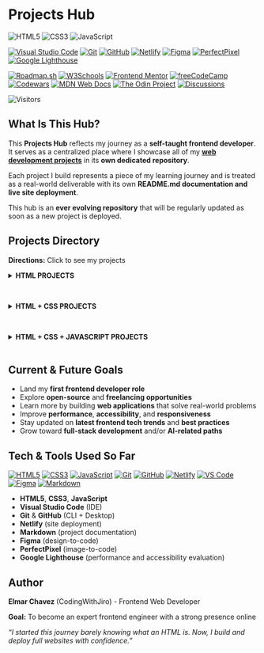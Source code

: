 # Projects Hub

![HTML5](https://img.shields.io/badge/HTML5-E34F26?style=for-the-badge&logo=html5&logoColor=white)
![CSS3](https://img.shields.io/badge/CSS3-1572B6?style=for-the-badge&logo=css3&logoColor=white)
![JavaScript](https://img.shields.io/badge/JavaScript-F7DF1E?style=for-the-badge&logo=javascript&logoColor=black)

[![Visual Studio Code](https://img.shields.io/badge/VS%20Code-007ACC?style=for-the-badge&logo=visual-studio-code&logoColor=white)](https://code.visualstudio.com/)
[![Git](https://img.shields.io/badge/Git-F05032?style=for-the-badge&logo=git&logoColor=white)](https://git-scm.com/)
[![GitHub](https://img.shields.io/badge/GitHub-181717?style=for-the-badge&logo=github&logoColor=white)](https://github.com/)
[![Netlify](https://img.shields.io/badge/Netlify-00C7B7?style=for-the-badge&logo=netlify&logoColor=white)](https://www.netlify.com/)
[![Figma](https://img.shields.io/badge/Figma-F24E1E?style=for-the-badge&logo=figma&logoColor=white)](https://www.figma.com/)
[![PerfectPixel](https://img.shields.io/badge/PerfectPixel-F56C94?style=for-the-badge)](https://chrome.google.com/webstore/detail/perfectpixel-by-welldonecod/dkaagdgjmgdmbnecmcefdhjekcoceebi)
[![Google Lighthouse](https://img.shields.io/badge/Lighthouse-Audit-00B0FF?style=for-the-badge&logo=lighthouse&logoColor=white)](https://developer.chrome.com/docs/lighthouse/overview)

[![Roadmap.sh](https://img.shields.io/badge/Roadmap.sh-333333?style=for-the-badge&logoColor=white)](https://roadmap.sh)
[![W3Schools](https://img.shields.io/badge/W3Schools-3a9c42?style=for-the-badge&logo=w3schools&logoColor=white)](https://www.w3schools.com/)
[![Frontend Mentor](https://img.shields.io/badge/Frontend%20Mentor-3e54a3?style=for-the-badge&logo=frontendmentor&logoColor=white)](https://www.frontendmentor.io/)
[![freeCodeCamp](https://img.shields.io/badge/freeCodeCamp-27273D?style=for-the-badge&logo=freecodecamp&logoColor=white)](https://www.freecodecamp.org/)
[![Codewars](https://img.shields.io/badge/Codewars-B1361E?style=for-the-badge&logo=codewars&logoColor=white)](https://www.codewars.com/users/CodingWithJiro)
[![MDN Web Docs](https://img.shields.io/badge/MDN_Web_Docs-000000?style=for-the-badge&logo=mdnwebdocs&logoColor=white)](https://developer.mozilla.org/)
[![The Odin Project](https://img.shields.io/badge/The%20Odin%20Project-1E293B?style=for-the-badge&logo=theodinproject&logoColor=white)](https://www.theodinproject.com/)
[![Discussions](https://img.shields.io/badge/Join%20the-Discussion-blueviolet?style=for-the-badge&logo=github)](https://github.com/CodingWithJiro/Projects/discussions)

![Visitors](https://visitor-badge.laobi.icu/badge?page_id=CodingWithJiro.Projects-Hub)

## What Is This Hub?

This **Projects Hub** reflects my journey as a **self-taught frontend developer**. It serves as a centralized place where I showcase all of my **[web development projects](#projects-directory)** in its **own dedicated repository**.

Each project I build represents a piece of my learning journey and is treated as a real-world deliverable with its own **README.md documentation and live site deployment**.

This hub is an **ever evolving repository** that will be regularly updated as soon as a new project is deployed.

## Projects Directory

**Directions:** Click to see my projects

<details>

<summary><strong> HTML PROJECTS </strong></summary>

<br>

| Project                                                | Preview                                                                                                                                                         | Links                                                                                                                                          |
| ------------------------------------------------------ | --------------------------------------------------------------------------------------------------------------------------------------------------------------- | ---------------------------------------------------------------------------------------------------------------------------------------------- |
| **1. Beginner Portfolio Website**                      | <img src="https://raw.githubusercontent.com/CodingWithJiro/beginner-portfolio-website/main/screenshot.png" width="200" alt="Site preview image.">               | [🌐](https://beginner-portfolio-website-jiro.netlify.app/) \| [💻](https://github.com/CodingWithJiro/beginner-portfolio-website)               |
| &nbsp;&nbsp;&nbsp;&nbsp;**»** _Recipe Page_            | <img src="https://raw.githubusercontent.com/CodingWithJiro/beginner-portfolio-website-recipe/main/screenshot.png" width="200" alt="Site preview image.">        | [🌐](https://mac-and-cheese-recipe-jiro.netlify.app/) \| [💻](https://github.com/CodingWithJiro/beginner-portfolio-website-recipe)             |
| &nbsp;&nbsp;&nbsp;&nbsp;**»** _Table Tennis Page_      | <img src="https://raw.githubusercontent.com/CodingWithJiro/beginner-portfolio-website-table-tennis/main/screenshot.png" width="200" alt="Site preview image.">  | [🌐](https://table-tennis-jiro.netlify.app/) \| [💻](https://github.com/CodingWithJiro/beginner-portfolio-website-table-tennis)                |
| &nbsp;&nbsp;&nbsp;&nbsp;**»** _HTML Forms_             | <img src="https://raw.githubusercontent.com/CodingWithJiro/beginner-portfolio-website-forms/main/screenshot.png" width="200" alt="Site preview image.">         | [🌐](https://html5-forms-jiro.netlify.app/) \| [💻](https://github.com/CodingWithJiro/beginner-portfolio-website-forms)                        |
| **2. FreeCodeCamp Projects**                           | <img src="https://raw.githubusercontent.com/CodingWithJiro/freecodecamp-html/main/img/site-preview-desktop_1440x960.png" width="200" alt="Site preview image."> | [🌐](https://html-fcc-jiro.netlify.app/) \| [💻](https://github.com/CodingWithJiro/freecodecamp-html)                                          |
| &nbsp;&nbsp;&nbsp;&nbsp;**»** _Book Catalog Table_     | <img src="https://raw.githubusercontent.com/CodingWithJiro/freecodecamp-html-book-catalog-table/main/screenshot.png" width="200" alt="Site preview image.">     | [🌐](https://book-catalog-table-fcc-jiro.netlify.app/) \| [💻](https://github.com/CodingWithJiro/freecodecamp-html-book-catalog-table)         |
| &nbsp;&nbsp;&nbsp;&nbsp;**»** _Checkout Page_          | <img src="https://raw.githubusercontent.com/CodingWithJiro/freecodecamp-html-checkout-page/main/screenshot.png" width="200" alt="Site preview image.">          | [🌐](https://checkout-page-fcc-jiro.netlify.app/) \| [💻](https://github.com/CodingWithJiro/freecodecamp-html-checkout-page)                   |
| &nbsp;&nbsp;&nbsp;&nbsp;**»** _Event Hub Page_         | <img src="https://raw.githubusercontent.com/CodingWithJiro/freecodecamp-html-event-hub-page/main/screenshot.png" width="200" alt="Site preview image.">         | [🌐](https://event-hub-page-fcc-jiro.netlify.app/) \| [💻](https://github.com/CodingWithJiro/freecodecamp-html-event-hub-page)                 |
| &nbsp;&nbsp;&nbsp;&nbsp;**»** _Movie Review Page_      | <img src="https://raw.githubusercontent.com/CodingWithJiro/freecodecamp-html-movie-review-page/main/screenshot.png" width="200" alt="Site preview image.">      | [🌐](https://movie-review-page-fcc-jiro.netlify.app/) \| [💻](https://github.com/CodingWithJiro/freecodecamp-html-movie-review-page)           |
| &nbsp;&nbsp;&nbsp;&nbsp;**»** _Recipe Page_            | <img src="https://raw.githubusercontent.com/CodingWithJiro/freecodecamp-html-recipe-page/main/screenshot.png" width="200" alt="Site preview image.">            | [🌐](https://recipe-page-fcc-jiro.netlify.app/) \| [💻](https://github.com/CodingWithJiro/freecodecamp-html-recipe-page)                       |
| &nbsp;&nbsp;&nbsp;&nbsp;**»** _Survey Form_            | <img src="https://raw.githubusercontent.com/CodingWithJiro/freecodecamp-html-survey-form/main/screenshot.png" width="200" alt="Site preview image.">            | [🌐](https://survey-form-fcc-jiro.netlify.app/) \| [💻](https://github.com/CodingWithJiro/freecodecamp-html-survey-form)                       |
| &nbsp;&nbsp;&nbsp;&nbsp;**»** _Travel Agency Page_     | <img src="https://raw.githubusercontent.com/CodingWithJiro/freecodecamp-html-travel-agency-page/main/screenshot.png" width="200" alt="Site preview image.">     | [🌐](https://travel-agency-page-fcc-jiro.netlify.app/) \| [💻](https://github.com/CodingWithJiro/freecodecamp-html-travel-agency-page)         |
| &nbsp;&nbsp;&nbsp;&nbsp;**»** _Video Compilation Page_ | <img src="https://raw.githubusercontent.com/CodingWithJiro/freecodecamp-html-video-compilation-page/main/screenshot.png" width="200" alt="Site preview image."> | [🌐](https://video-compilation-page-fcc-jiro.netlify.app/) \| [💻](https://github.com/CodingWithJiro/freecodecamp-html-video-compilation-page) |
| **3. The Little Taco Shop Website**                    | <img src="https://raw.githubusercontent.com/CodingWithJiro/the-little-taco-shop-website-v1/main/screenshot1.png" width="200" alt="Site preview image.">         | [🌐](https://the-little-taco-shop-v1-jiro.netlify.app/) \| [💻](https://github.com/CodingWithJiro/the-little-taco-shop-website-v1)             |

</details>

&nbsp;

<details>

<summary><strong> HTML + CSS PROJECTS </strong></summary>

<br>

| Project                                                         | Preview                                                                                                                                                                                                | Links                                                                                                                                                   |
| --------------------------------------------------------------- | ------------------------------------------------------------------------------------------------------------------------------------------------------------------------------------------------------ | ------------------------------------------------------------------------------------------------------------------------------------------------------- |
| **1. The Little Taco Shop Website v2**                          | <img src="https://raw.githubusercontent.com/CodingWithJiro/the-little-taco-shop-website-v2/main/images/site-preview-desktop_1440x960.png" width="200" alt="Site preview image.">                       | [🌐](https://the-little-taco-shop-v2-jiro.netlify.app/) \| [💻](https://github.com/CodingWithJiro/the-little-taco-shop-website-v2)                      |
| **2. Living the Simple Life**                                   | <img src="https://raw.githubusercontent.com/CodingWithJiro/living-the-simple-life/main/img/site-preview-desktop_1440x960.png" width="200" alt="Site preview image.">                                   | [🌐](https://living-the-simple-life-jiro.netlify.app/) \| [💻](https://github.com/CodingWithJiro/living-the-simple-life)                                |
| **3. Chris Courses Learning Platform**                          | <img src="https://raw.githubusercontent.com/CodingWithJiro/chris-courses-website/main/img/site-preview-desktop_1440x960.png" width="200" alt="Site preview image.">                                    | [🌐](https://chris-courses-jiro.netlify.app/) \| [💻](https://github.com/CodingWithJiro/chris-courses-website)                                          |
| **4. YouTube Clone Website**                                    | <img src="https://raw.githubusercontent.com/CodingWithJiro/youtube-clone-website/main/img/site-preview-desktop_1440x960.png" width="200" alt="Site preview image.">                                    | [🌐](https://youtube-clone-jiro.netlify.app/) \| [💻](https://github.com/CodingWithJiro/youtube-clone-website)                                          |
| **5. Simple Landing Page**                                      | <img src="https://raw.githubusercontent.com/CodingWithJiro/simple-landing-page/main/img/site-preview-desktop_1440x960.png" width="200" alt="Site preview image.">                                      | [🌐](https://simple-landing-page-jiro.netlify.app/) \| [💻](https://github.com/CodingWithJiro/simple-landing-page)                                      |
| **6. W3Schools Projects**                                       | <img src="https://raw.githubusercontent.com/CodingWithJiro/w3schools-html-css-projects/main/img/site-preview-desktop-dark_1440x960.png" width="200" alt="Site preview image.">                         | [🌐](https://html-css-projects-w3s-jiro.netlify.app/) \| [💻](https://github.com/CodingWithJiro/w3schools-html-css-projects)                            |
| **7. FreeCodeCamp Projects**                                    | <img src="https://raw.githubusercontent.com/CodingWithJiro/freecodecamp-css/main/img/site-preview-desktop_1440x960.png" width="200" alt="Site preview image.">                                         | [🌐](https://css-fcc-jiro.netlify.app/) \| [💻](https://github.com/CodingWithJiro/freecodecamp-css)                                                     |
| &nbsp;&nbsp;&nbsp;&nbsp;**»** _Availability Table_              | <img src="https://raw.githubusercontent.com/CodingWithJiro/freecodecamp-css-availability-table/main/screenshot.png" width="200" alt="Site preview image.">                                             | [🌐](https://availability-table-fcc-jiro.netlify.app/) \| [💻](https://github.com/CodingWithJiro/freecodecamp-css-availability-table)                   |
| &nbsp;&nbsp;&nbsp;&nbsp;**»** _Blog Post Card_                  | <img src="https://raw.githubusercontent.com/CodingWithJiro/freecodecamp-css-blog-post-card/main/screenshot.png" width="200" alt="Site preview image.">                                                 | [🌐](https://blog-post-card-fcc-jiro.netlify.app/) \| [💻](https://github.com/CodingWithJiro/freecodecamp-css-blog-post-card)                           |
| &nbsp;&nbsp;&nbsp;&nbsp;**»** _Book Inventory App_              | <img src="https://raw.githubusercontent.com/CodingWithJiro/freecodecamp-css-book-inventory-app/main/screenshot.png" width="200" alt="Site preview image.">                                             | [🌐](https://book-inventory-app-fcc-jiro.netlify.app/) \| [💻](https://github.com/CodingWithJiro/freecodecamp-css-book-inventory-app)                   |
| &nbsp;&nbsp;&nbsp;&nbsp;**»** _Business Card_                   | <img src="https://raw.githubusercontent.com/CodingWithJiro/freecodecamp-css-business-card/main/screenshot.png" width="200" alt="Site preview image.">                                                  | [🌐](https://business-card-fcc-jiro.netlify.app/) \| [💻](https://github.com/CodingWithJiro/freecodecamp-css-business-card)                             |
| &nbsp;&nbsp;&nbsp;&nbsp;**»** _Confidential Email Page_         | <img src="https://raw.githubusercontent.com/CodingWithJiro/freecodecamp-css-confidential-email-page/main/screenshot.png" width="200" alt="Site preview image.">                                        | [🌐](https://confidential-email-page-fcc-jiro.netlify.app/) \| [💻](https://github.com/CodingWithJiro/freecodecamp-css-confidential-email-page)         |
| &nbsp;&nbsp;&nbsp;&nbsp;**»** _Contact Form_                    | <img src="https://raw.githubusercontent.com/CodingWithJiro/freecodecamp-css-contact-form/main/screenshot.png" width="200" alt="Site preview image.">                                                   | [🌐](https://contact-form-fcc-jiro.netlify.app/) \| [💻](https://github.com/CodingWithJiro/freecodecamp-css-contact-form)                               |
| &nbsp;&nbsp;&nbsp;&nbsp;**»** _Event Flyer Page_                | <img src="https://raw.githubusercontent.com/CodingWithJiro/freecodecamp-css-event-flyer-page/main/screenshot.png" width="200" alt="Site preview image.">                                               | [🌐](https://event-flyer-page-fcc-jiro.netlify.app/) \| [💻](https://github.com/CodingWithJiro/freecodecamp-css-event-flyer-page)                       |
| &nbsp;&nbsp;&nbsp;&nbsp;**»** _House Painting_                  | <img src="https://raw.githubusercontent.com/CodingWithJiro/freecodecamp-css-house-painting/main/screenshot.png" width="200" alt="Site preview image.">                                                 | [🌐](https://house-painting-fcc-jiro.netlify.app/) \| [💻](https://github.com/CodingWithJiro/freecodecamp-css-house-painting)                           |
| &nbsp;&nbsp;&nbsp;&nbsp;**»** _Job Application Form_            | <img src="https://raw.githubusercontent.com/CodingWithJiro/freecodecamp-css-job-application-form/main/screenshot.png" width="200" alt="Site preview image.">                                           | [🌐](https://job-application-form-fcc-jiro.netlify.app/) \| [💻](https://github.com/CodingWithJiro/freecodecamp-css-job-application-form)               |
| &nbsp;&nbsp;&nbsp;&nbsp;**»** _Magazine Layout_                 | <img src="https://raw.githubusercontent.com/CodingWithJiro/freecodecamp-css-magazine-layout/main/screenshot.png" width="200" alt="Site preview image.">                                                | [🌐](https://magazine-layout-fcc-jiro.netlify.app/) \| [💻](https://github.com/CodingWithJiro/freecodecamp-css-magazine-layout)                         |
| &nbsp;&nbsp;&nbsp;&nbsp;**»** _Moon Orbit_                      | <img src="https://raw.githubusercontent.com/CodingWithJiro/freecodecamp-css-moon-orbit/main/screenshot.png" width="200" alt="Site preview image.">                                                     | [🌐](https://moon-orbit-fcc-jiro.netlify.app/) \| [💻](https://github.com/CodingWithJiro/freecodecamp-css-moon-orbit)                                   |
| &nbsp;&nbsp;&nbsp;&nbsp;**»** _Newspaper Article_               | <img src="https://raw.githubusercontent.com/CodingWithJiro/freecodecamp-css-newspaper-article/main/screenshot.png" width="200" alt="Site preview image.">                                              | [🌐](https://newspaper-article-fcc-jiro.netlify.app/) \| [💻](https://github.com/CodingWithJiro/freecodecamp-css-newspaper-article)                     |
| &nbsp;&nbsp;&nbsp;&nbsp;**»** _Page of Playing Cards_           | <img src="https://raw.githubusercontent.com/CodingWithJiro/freecodecamp-css-page-of-playing-cards/main/screenshot.png" width="200" alt="Site preview image.">                                          | [🌐](https://page-of-playing-cards-fcc-jiro.netlify.app/) \| [💻](https://github.com/CodingWithJiro/freecodecamp-css-page-of-playing-cards)             |
| &nbsp;&nbsp;&nbsp;&nbsp;**»** _Personal Portfolio_              | <img src="https://raw.githubusercontent.com/CodingWithJiro/freecodecamp-css-personal-portfolio/main/screenshot.png" width="200" alt="Site preview image.">                                             | [🌐](https://personal-portfolio-fcc-jiro.netlify.app/) \| [💻](https://github.com/CodingWithJiro/freecodecamp-css-personal-portfolio)                   |
| &nbsp;&nbsp;&nbsp;&nbsp;**»** _Product Landing Page_            | <img src="https://raw.githubusercontent.com/CodingWithJiro/freecodecamp-css-product-landing-page/main/screenshot.png" width="200" alt="Site preview image.">                                           | [🌐](https://product-landing-page-fcc-jiro.netlify.app/) \| [💻](https://github.com/CodingWithJiro/freecodecamp-css-product-landing-page)               |
| &nbsp;&nbsp;&nbsp;&nbsp;**»** _Set of Colored Boxes_            | <img src="https://raw.githubusercontent.com/CodingWithJiro/freecodecamp-css-set-of-colored-boxes/main/screenshot.png" width="200" alt="Site preview image.">                                           | [🌐](https://set-of-colored-boxes-fcc-jiro.netlify.app/) \| [💻](https://github.com/CodingWithJiro/freecodecamp-css-set-of-colored-boxes)               |
| &nbsp;&nbsp;&nbsp;&nbsp;**»** _Stylized To-Do List_             | <img src="https://raw.githubusercontent.com/CodingWithJiro/freecodecamp-css-stylized-to-do-list/main/screenshot.png" width="200" alt="Site preview image.">                                            | [🌐](https://stylized-to-do-list-fcc-jiro.netlify.app/) \| [💻](https://github.com/CodingWithJiro/freecodecamp-css-stylized-to-do-list)                 |
| &nbsp;&nbsp;&nbsp;&nbsp;**»** _Technical Documentation Page_    | <img src="https://raw.githubusercontent.com/CodingWithJiro/freecodecamp-css-technical-document-page/main/screenshot.png" width="200" alt="Site preview image.">                                        | [🌐](https://technical-document-page-fcc-jiro.netlify.app/) \| [💻](https://github.com/CodingWithJiro/freecodecamp-css-technical-document-page)         |
| &nbsp;&nbsp;&nbsp;&nbsp;**»** _Tribute Page_                    | <img src="https://raw.githubusercontent.com/CodingWithJiro/freecodecamp-css-tribute-page/main/screenshot.png" width="200" alt="Site preview image.">                                                   | [🌐](https://tribute-page-fcc-jiro.netlify.app/) \| [💻](https://github.com/CodingWithJiro/freecodecamp-css-tribute-page)                               |
| **8. Frontend Mentor Projects**                                 |                                                                                                                                                                                                        |                                                                                                                                                         |
| &nbsp;&nbsp;&nbsp;&nbsp;**»** _Simple Omelette Recipe_          | <img src="https://raw.githubusercontent.com/CodingWithJiro/frontend-mentor-simple-omelette-recipe/main/img/site-preview-desktop_1440x960.png" width="200" alt="Site preview image.">                   | [🌐](https://simple-omelette-recipe-fm-jiro.netlify.app/) \| [💻](https://github.com/CodingWithJiro/frontend-mentor-simple-omelette-recipe)             |
| &nbsp;&nbsp;&nbsp;&nbsp;**»** _QR Code Component_               | <img src="https://raw.githubusercontent.com/CodingWithJiro/frontend-mentor-qr-code-component/main/img/site-preview-desktop_1440x960.png" width="200" alt="Site preview image.">                        | [🌐](https://qr-code-component-fm-jiro.netlify.app/) \| [💻](https://github.com/CodingWithJiro/frontend-mentor-qr-code-component)                       |
| &nbsp;&nbsp;&nbsp;&nbsp;**»** _Blog Preview Card_               | <img src="https://raw.githubusercontent.com/CodingWithJiro/frontend-mentor-blog-preview-card/main/img/site-preview-desktop_1440x960.png" width="200" alt="Site preview image.">                        | [🌐](https://blog-preview-card-fm-jiro.netlify.app/) \| [💻](https://github.com/CodingWithJiro/frontend-mentor-blog-preview-card)                       |
| &nbsp;&nbsp;&nbsp;&nbsp;**»** _Social Links Profile_            | <img src="https://raw.githubusercontent.com/CodingWithJiro/frontend-mentor-social-links-profile/main/img/site-preview-desktop_1440x960.png" width="200" alt="Site preview image.">                     | [🌐](https://social-links-profile-fm-jiro.netlify.app/) \| [💻](https://github.com/CodingWithJiro/frontend-mentor-social-links-profile)                 |
| &nbsp;&nbsp;&nbsp;&nbsp;**»** _Product Preview Card_            | <img src="https://raw.githubusercontent.com/CodingWithJiro/frontend-mentor-product-preview-card/main/img/site-preview-desktop_1440x960.png" width="200" alt="Site preview image.">                     | [🌐](https://product-preview-card-fm-jiro.netlify.app/) \| [💻](https://github.com/CodingWithJiro/frontend-mentor-product-preview-card)                 |
| &nbsp;&nbsp;&nbsp;&nbsp;**»** _Four-Card Feature Section_       | <img src="https://raw.githubusercontent.com/CodingWithJiro/frontend-mentor-four-card-feature-section/main/img/site-preview-desktop_1440x960.png" width="200" alt="Site preview image.">                | [🌐](https://four-card-feature-section-fm-jiro.netlify.app/) \| [💻](https://github.com/CodingWithJiro/frontend-mentor-four-card-feature-section)       |
| &nbsp;&nbsp;&nbsp;&nbsp;**»** _Testimonials Grid Section_       | <img src="https://raw.githubusercontent.com/CodingWithJiro/frontend-mentor-testimonials-grid-section/main/assets/img/site-preview-desktop_1440x960.png" width="200" alt="Site preview image.">         | [🌐](https://testimonials-grid-section-fm-jiro.netlify.app/) \| [💻](https://github.com/CodingWithJiro/frontend-mentor-testimonials-grid-section)       |
| &nbsp;&nbsp;&nbsp;&nbsp;**»** _Results Summary Component_       | <img src="https://raw.githubusercontent.com/CodingWithJiro/frontend-mentor-results-summary-component/main/assets/img/site-preview-desktop_1440x960.png" width="200" alt="Site preview image.">         | [🌐](https://results-summary-component-fm-jiro.netlify.app/) \| [💻](https://github.com/CodingWithJiro/frontend-mentor-results-summary-component)       |
| &nbsp;&nbsp;&nbsp;&nbsp;**»** _NFT Preview Card Component_      | <img src="https://raw.githubusercontent.com/CodingWithJiro/frontend-mentor-nft-preview-card-component/main/assets/img/site-preview-desktop-dark_1440x960.png" width="200" alt="Site preview image.">   | [🌐](https://nft-preview-card-component-fm-jiro.netlify.app/) \| [💻](https://github.com/CodingWithJiro/frontend-mentor-nft-preview-card-component)     |
| &nbsp;&nbsp;&nbsp;&nbsp;**»** _Order Summary Component_         | <img src="https://raw.githubusercontent.com/CodingWithJiro/frontend-mentor-order-summary-component/main/assets/img/site-preview-desktop_1440x960.png" width="200" alt="Site preview image.">           | [🌐](https://order-summary-component-fm-jiro.netlify.app/) \| [💻](https://github.com/CodingWithJiro/frontend-mentor-order-summary-component)           |
| &nbsp;&nbsp;&nbsp;&nbsp;**»** _Stats Preview Card Component_    | <img src="https://raw.githubusercontent.com/CodingWithJiro/frontend-mentor-stats-preview-card-component/main/assets/img/site-preview-desktop-dark_1440x960.png" width="200" alt="Site preview image."> | [🌐](https://stats-preview-card-component-fm-jiro.netlify.app/) \| [💻](https://github.com/CodingWithJiro/frontend-mentor-stats-preview-card-component) |
| &nbsp;&nbsp;&nbsp;&nbsp;**»** _3-Column Preview Card Component_ | <img src="https://raw.githubusercontent.com/CodingWithJiro/frontend-mentor-3-column-preview-card-component/main/assets/img/site-preview-desktop_1440x960.png" width="200" alt="Site preview image.">   | [🌐](https://three-column-preview-card-fm-jiro.netlify.app/) \| [💻](https://github.com/CodingWithJiro/frontend-mentor-3-column-preview-card-component) |
| &nbsp;&nbsp;&nbsp;&nbsp;**»** _Profile Card Component_          | <img src="https://raw.githubusercontent.com/CodingWithJiro/frontend-mentor-profile-card-component/main/assets/img/site-preview-desktop_1440x960.png" width="200" alt="Site preview image.">            | [🌐](https://profile-card-component-fm-jiro.netlify.app/) \| [💻](https://github.com/CodingWithJiro/frontend-mentor-profile-card-component)             |
| &nbsp;&nbsp;&nbsp;&nbsp;**»** _Social Proof Section_            | <img src="https://raw.githubusercontent.com/CodingWithJiro/frontend-mentor-social-proof-section/main/assets/img/site-preview-desktop_1440x960.png" width="200" alt="Site preview image.">              | [🌐](https://social-proof-section-fm-jiro.netlify.app/) \| [💻](https://github.com/CodingWithJiro/frontend-mentor-social-proof-section)                 |
| &nbsp;&nbsp;&nbsp;&nbsp;**»** _Single Price Grid Component_     | <img src="https://raw.githubusercontent.com/CodingWithJiro/frontend-mentor-single-price-grid-component/main/assets/img/site-preview-desktop_1440x960.png" width="200" alt="Site preview image.">       | [🌐](https://single-price-grid-component-fm-jiro.netlify.app/) \| [💻](https://github.com/CodingWithJiro/frontend-mentor-single-price-grid-component)   |
| &nbsp;&nbsp;&nbsp;&nbsp;**»** _Huddle Landing Page_             | <img src="https://raw.githubusercontent.com/CodingWithJiro/frontend-mentor-huddle-landing-page/main/assets/img/site-preview-desktop_1440x960.png" width="200" alt="Site preview image.">               | [🌐](https://huddle-landing-page-fm-jiro.netlify.app/) \| [💻](https://github.com/CodingWithJiro/frontend-mentor-huddle-landing-page)                   |
| &nbsp;&nbsp;&nbsp;&nbsp;**»** _Bento Grid_                      | <img src="https://raw.githubusercontent.com/CodingWithJiro/frontend-mentor-bento-grid/main/assets/img/site-preview-desktop_1440x960.png" width="200" alt="Site preview image.">                        | [🌐](https://bento-grid-fm-jiro.netlify.app/) \| [💻](https://github.com/CodingWithJiro/frontend-mentor-bento-grid)                                     |
| &nbsp;&nbsp;&nbsp;&nbsp;**»** _Fylo Data Storage Component_     | <img src="https://raw.githubusercontent.com/CodingWithJiro/frontend-mentor-fylo-data-storage-component/main/assets/img/site-preview-desktop-dark_1440x960.png" width="200" alt="Site preview image.">  | [🌐](https://fylo-data-storage-component-fm-jiro.netlify.app/) \| [💻](https://github.com/CodingWithJiro/frontend-mentor-fylo-data-storage-component)   |
| &nbsp;&nbsp;&nbsp;&nbsp;**»** _Clipboard Landing Page_          | <img src="https://raw.githubusercontent.com/CodingWithJiro/frontend-mentor-clipboard-landing-page/main/assets/img/site-preview-desktop_1440x960.png" width="200" alt="Site preview image.">            | [🌐](https://clipboard-landing-page-fm-jiro.netlify.app/) \| [💻](https://github.com/CodingWithJiro/frontend-mentor-clipboard-landing-page)             |
| &nbsp;&nbsp;&nbsp;&nbsp;**»** _Chat App CSS Illustration_       | <img src="https://raw.githubusercontent.com/CodingWithJiro/frontend-mentor-chat-app-css-illustration/main/assets/img/site-preview-desktop_1440x960.png" width="200" alt="Site preview image.">         | [🌐](https://chat-app-css-illustration-fm-jiro.netlify.app/) \| [💻](https://github.com/CodingWithJiro/frontend-mentor-chat-app-css-illustration)       |

</details>

&nbsp;

<details>

<summary><strong> HTML + CSS + JAVASCRIPT PROJECTS</strong></summary>

<br>

| Project                                                      | Preview                                                                                                                                                                                                | Links                                                                                                                                                    |
| ------------------------------------------------------------ | ------------------------------------------------------------------------------------------------------------------------------------------------------------------------------------------------------ | -------------------------------------------------------------------------------------------------------------------------------------------------------- |
| **1. Conquering Responsive Layouts**                         | <img src="https://raw.githubusercontent.com/CodingWithJiro/conquering-responsive-layout/main/img/site-preview-desktop_1440x960.png" width="200" alt="Site preview image.">                             | [🌐](https://conquering-responsive-layout-jiro.netlify.app/) \| [💻](https://github.com/CodingWithJiro/conquering-responsive-layout)                     |
| **2. W3Schools JS Tutorial Clone Site**                      | <img src="https://raw.githubusercontent.com/CodingWithJiro/w3schools-js-tutorial-clone-site/main/img/site-preview-desktop_1440x960.png" width="200" alt="Site preview image.">                         | [🌐](https://javascript-fundamentals-jiro.netlify.app/) \| [💻](https://github.com/CodingWithJiro/w3schools-js-tutorial-clone-site)                      |
| **3. FreeCodeCamp Projects**                                 |                                                                                                                                                                                                        |                                                                                                                                                          |
| &nbsp;&nbsp;&nbsp;&nbsp;**»** _JS Trivia Bot_                | <img src="https://raw.githubusercontent.com/CodingWithJiro/freecodecamp-js-trivia-bot/main/assets/img/site-preview-desktop_1440x960.png" width="200" alt="Site preview image.">                        | [🌐](https://trivia-bot-fcc-jiro.netlify.app/) \| [💻](https://github.com/CodingWithJiro/freecodecamp-js-trivia-bot)                                     |
| &nbsp;&nbsp;&nbsp;&nbsp;**»** _Veil and Visions_             | <img src="https://raw.githubusercontent.com/CodingWithJiro/freecodecamp-js-fortune-teller/main/assets/img/site-preview-desktop-dark_1440x960.png" width="200" alt="Site preview image.">               | [🌐](https://veil-and-visions-fcc-jiro.netlify.app/) \| [💻](https://github.com/CodingWithJiro/freecodecamp-js-fortune-teller)                           |
| &nbsp;&nbsp;&nbsp;&nbsp;**»** _No One Asked_                 | <img src="https://raw.githubusercontent.com/CodingWithJiro/freecodecamp-js-no-one-asked/main/assets/img/site-preview-desktop-dark_1440x960.png" width="200" alt="Site preview image.">                 | [🌐](https://no-one-asked-fcc-jiro.netlify.app/) \| [💻](https://github.com/CodingWithJiro/freecodecamp-js-no-one-asked)                                 |
| &nbsp;&nbsp;&nbsp;&nbsp;**»** _RainDrop_                     | <img src="https://raw.githubusercontent.com/CodingWithJiro/freecodecamp-js-weather-app/main/assets/img/site-preview-desktop-dark_1440x960.png" width="200" alt="Site preview image.">                  | [🌐](https://raindrop-fcc-jiro.netlify.app/) \| [💻](https://github.com/CodingWithJiro/freecodecamp-js-weather-app)                                      |
| **4. Frontend Mentor Projects**                              |                                                                                                                                                                                                        |                                                                                                                                                          |
| &nbsp;&nbsp;&nbsp;&nbsp;**»** _FAQ Accordion_                | <img src="https://raw.githubusercontent.com/CodingWithJiro/frontend-mentor-faq-accordion/main/assets/img/site-preview-desktop_1440x960.png" width="200" alt="Site preview image.">                     | [🌐](https://faq-accordion-fm-jiro.netlify.app/) \| [💻](https://github.com/CodingWithJiro/frontend-mentor-faq-accordion)                                |
| &nbsp;&nbsp;&nbsp;&nbsp;**»** _Interactive Rating Component_ | <img src="https://raw.githubusercontent.com/CodingWithJiro/frontend-mentor-interactive-rating-component/main/assets/img/site-preview-desktop-dark_1440x960.png" width="200" alt="Site preview image."> | [🌐](https://interactive-rating-component-fcc-jiro.netlify.app/) \| [💻](https://github.com/CodingWithJiro/frontend-mentor-interactive-rating-component) |
| &nbsp;&nbsp;&nbsp;&nbsp;**»** _Article Preview Component_    | <img src="https://raw.githubusercontent.com/CodingWithJiro/frontend-mentor-article-preview-component/main/assets/img/site-preview-desktop_1440x960.png" width="200" alt="Site preview image.">         | [🌐](https://article-preview-component-fcc-jiro.netlify.app/) \| [💻](https://github.com/CodingWithJiro/frontend-mentor-article-preview-component)       |
| &nbsp;&nbsp;&nbsp;&nbsp;**»** _Newsletter Sign-Up Form_      | <img src="https://raw.githubusercontent.com/CodingWithJiro/frontend-mentor-newsletter-sign-up-form/main/assets/img/site-preview-desktop_1440x960.png" width="200" alt="Site preview image.">           | [🌐](https://newsletter-form-jiro.netlify.app/) \| [💻](https://github.com/CodingWithJiro/frontend-mentor-newsletter-sign-up-form)                       |
| **5. Wes Bos #JavaScript30 Projects**                        |                                                                                                                                                                                                        |                                                                                                                                                          |
| &nbsp;&nbsp;&nbsp;&nbsp;**»** _Keyboard Warrior_             | <img src="https://raw.githubusercontent.com/CodingWithJiro/wesbos-js-30-drumkit/main/assets/img/site-preview-desktop-dark_1440x960.png" width="200" alt="Site preview image.">                         | [🌐](https://keyboard-warrior-jiro.netlify.app/) \| [💻](https://github.com/CodingWithJiro/wesbos-js-30-drumkit)                                         |
| &nbsp;&nbsp;&nbsp;&nbsp;**»** _TickTock_                     | <img src="https://raw.githubusercontent.com/CodingWithJiro/wesbos-js-30-clock/main/assets/img/site-preview-desktop_1440x960.png" width="200" alt="Site preview image.">                                | [🌐](https://ticktock-jiro.netlify.app/) \| [💻](https://github.com/CodingWithJiro/wesbos-js-30-clock)                                                   |

<!-- | &nbsp;&nbsp;&nbsp;&nbsp;**»** _NAME_ | <img src="IMAGE_LINK" width="200" alt="Site preview image.">                     | [🌐](SITE) \| [💻](REPO) | -->

</details>

<br>

## Current & Future Goals

- Land my **first frontend developer role**
- Explore **open-source** and **freelancing opportunities**
- Learn more by building **web applications** that solve real-world problems
- Improve **performance**, **accessibility**, and **responsiveness**
- Stay updated on **latest frontend tech trends** and **best practices**
- Grow toward **full-stack development** and/or **AI-related paths**

## Tech & Tools Used So Far

[<img alt="HTML5" src="https://img.shields.io/badge/-HTML5-E34F26?style=flat-square&logo=html5&logoColor=white" />](https://developer.mozilla.org/en-US/docs/Web/HTML)
[<img alt="CSS3" src="https://img.shields.io/badge/-CSS3-1572B6?style=flat-square&logo=css3&logoColor=white" />](https://developer.mozilla.org/en-US/docs/Web/CSS)
[<img alt="JavaScript" src="https://img.shields.io/badge/-JavaScript-F7DF1E?style=flat-square&logo=javascript&logoColor=black" />](https://developer.mozilla.org/en-US/docs/Web/JavaScript)
[<img alt="Git" src="https://img.shields.io/badge/-Git-F05032?style=flat-square&logo=git&logoColor=white" />](https://git-scm.com/)
[<img alt="GitHub" src="https://img.shields.io/badge/-GitHub-181717?style=flat-square&logo=github&logoColor=white" />](https://github.com/)
[<img alt="Netlify" src="https://img.shields.io/badge/-Netlify-00C7B7?style=flat-square&logo=netlify&logoColor=white" />](https://www.netlify.com/)
[<img alt="VS Code" src="https://img.shields.io/badge/-VS%20Code-007ACC?style=flat-square&logo=visual-studio-code&logoColor=white" />](https://code.visualstudio.com/)
[<img alt="Figma" src="https://img.shields.io/badge/-Figma-F24E1E?style=flat-square&logo=figma&logoColor=white" />](https://www.figma.com/)
[<img alt="Markdown" src="https://img.shields.io/badge/-Markdown-000000?style=flat-square&logo=markdown&logoColor=white" />](https://www.markdownguide.org/)

- **HTML5**, **CSS3**, **JavaScript**
- **Visual Studio Code** (IDE)
- **Git** & **GitHub** (CLI + Desktop)
- **Netlify** (site deployment)
- **Markdown** (project documentation)
- **Figma** (design-to-code)
- **PerfectPixel** (image-to-code)
- **Google Lighthouse** (performance and accessibility evaluation)

## Author

**Elmar Chavez** (CodingWithJiro) - Frontend Web Developer

**Goal:** To become an expert frontend engineer with a strong presence online

_“I started this journey barely knowing what an HTML is. Now, I build and deploy full websites with confidence.”_
